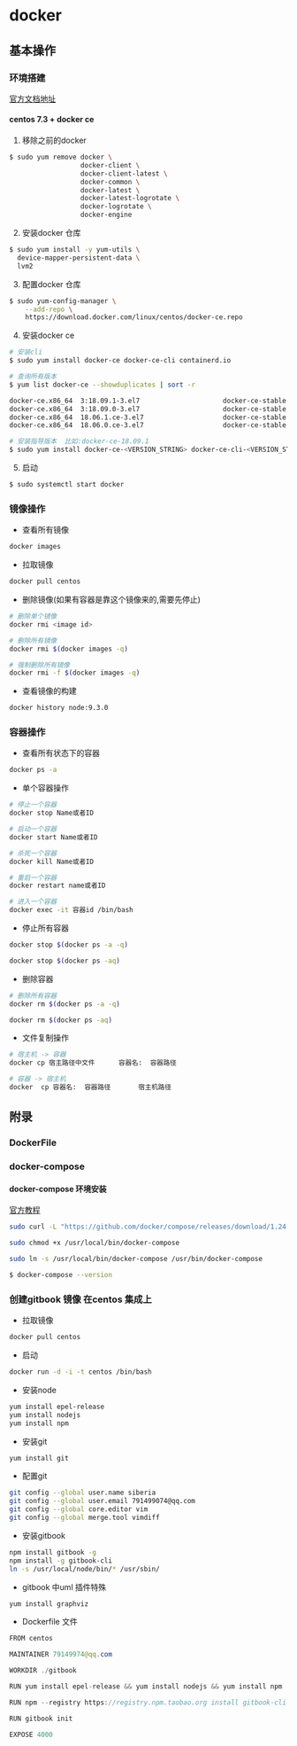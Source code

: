 # docker

## 基本操作

### 环境搭建

[官方文档地址](https://docs.docker.com/install/linux/docker-ce/centos/)

#### centos 7.3 + docker ce

1. 移除之前的docker 

```bash
$ sudo yum remove docker \
                  docker-client \
                  docker-client-latest \
                  docker-common \
                  docker-latest \
                  docker-latest-logrotate \
                  docker-logrotate \
                  docker-engine

```

2. 安装docker 仓库

```bash
$ sudo yum install -y yum-utils \
  device-mapper-persistent-data \
  lvm2
```

3. 配置docker 仓库

```bash
$ sudo yum-config-manager \
    --add-repo \
    https://download.docker.com/linux/centos/docker-ce.repo

```

4. 安装docker ce

```bash
# 安装cli
$ sudo yum install docker-ce docker-ce-cli containerd.io

# 查询所有版本
$ yum list docker-ce --showduplicates | sort -r

docker-ce.x86_64  3:18.09.1-3.el7                     docker-ce-stable
docker-ce.x86_64  3:18.09.0-3.el7                     docker-ce-stable
docker-ce.x86_64  18.06.1.ce-3.el7                    docker-ce-stable
docker-ce.x86_64  18.06.0.ce-3.el7                    docker-ce-stable

# 安装指导版本  比如:docker-ce-18.09.1
$ sudo yum install docker-ce-<VERSION_STRING> docker-ce-cli-<VERSION_STRING> containerd.io
```

5. 启动

```bash
$ sudo systemctl start docker
```


### 镜像操作

* 查看所有镜像

```bash
docker images
```

* 拉取镜像

```bash
docker pull centos
```

* 删除镜像(如果有容器是靠这个镜像来的,需要先停止)

```bash
# 删除单个镜像
docker rmi <image id>

# 删除所有镜像
docker rmi $(docker images -q)

# 强制删除所有镜像
docker rmi -f $(docker images -q)
```

* 查看镜像的构建

```bash
docker history node:9.3.0
```

### 容器操作

* 查看所有状态下的容器

```bash
docker ps -a 
```

* 单个容器操作

```bash
# 停止一个容器
docker stop Name或者ID 

# 启动一个容器
docker start Name或者ID 

# 杀死一个容器
docker kill Name或者ID  

# 重启一个容器
docker restart name或者ID

# 进入一个容器
docker exec -it 容器id /bin/bash
```

* 停止所有容器

```bash
docker stop $(docker ps -a -q)

docker stop $(docker ps -aq)
```

* 删除容器

```bash
# 删除所有容器
docker rm $(docker ps -a -q)

docker rm $(docker ps -aq)
```

* 文件复制操作

```bash 
# 宿主机 -> 容器
docker cp 宿主路径中文件      容器名:  容器路径   

# 容器 -> 宿主机
docker  cp 容器名:  容器路径       宿主机路径
```

## 附录

### DockerFile

### docker-compose

#### docker-compose 环境安装

[官方教程](https://docs.docker.com/compose/install/)

```bash
sudo curl -L "https://github.com/docker/compose/releases/download/1.24.0/docker-compose-$(uname -s)-$(uname -m)" -o /usr/local/bin/docker-compose

sudo chmod +x /usr/local/bin/docker-compose

sudo ln -s /usr/local/bin/docker-compose /usr/bin/docker-compose

$ docker-compose --version
```

### 创建gitbook 镜像 在centos 集成上

* 拉取镜像

```bash
docker pull centos
```

* 启动

```bash
docker run -d -i -t centos /bin/bash
```

* 安装node

```bash
yum install epel-release
yum install nodejs
yum install npm
```

* 安装git

```bash
yum install git
```

* 配置git
```bash
git config --global user.name siberia
git config --global user.email 791499074@qq.com
git config --global core.editor vim
git config --global merge.tool vimdiff
```

* 安装gitbook

```bash
npm install gitbook -g
npm install -g gitbook-cli
ln -s /usr/local/node/bin/* /usr/sbin/
```

* gitbook 中uml 插件特殊

```bash
yum install graphviz
```

* Dockerfile 文件
```java
FROM centos

MAINTAINER 79149974@qq.com

WORKDIR ./gitbook

RUN yum install epel-release && yum install nodejs && yum install npm

RUN npm --registry https://registry.npm.taobao.org install gitbook-cli -g

RUN gitbook init

EXPOSE 4000

```



